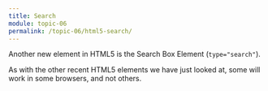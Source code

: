 ```yaml
---
title: Search
module: topic-06
permalink: /topic-06/html5-search/
---
```


<div class="divider-heading"></div>

Another new element in HTML5 is the Search Box Element (`type="search"`).

As with the other recent HTML5 elements we have just looked at, some will work in some browsers, and not others.


<div class="codepen-embed">
  <p data-height="300" data-theme-id="30567" data-slug-hash="zYqbJxG" data-default-tab="html,result" data-user="retrog4m3r" data-embed-version="2" data-pen-title="HTML5 Search" class="codepen"></p>
</div>
